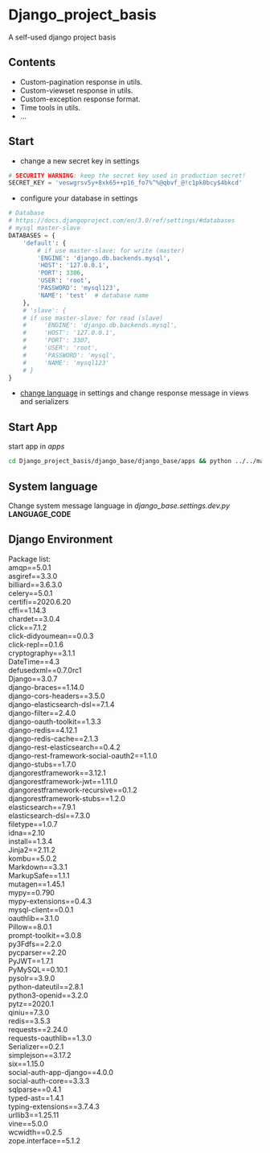 # Django_project_basis
A self-used django project basis

## Contents
- Custom-pagination response in utils.
- Custom-viewset response in utils.
- Custom-exception response format.
- Time tools in utils.
- ...

## Start
- change a new secret key in settings
```python
# SECURITY WARNING: keep the secret key used in production secret!
SECRET_KEY = 'veswgrsv5y+8xk65++p16_fo7%^%@qbvf_@!c1pk8bcy$4bkcd'
``` 

- configure your database in settings
```python
# Database
# https://docs.djangoproject.com/en/3.0/ref/settings/#databases
# mysql master-slave
DATABASES = {
    'default': {
        # if use master-slave: for write (master)
        'ENGINE': 'django.db.backends.mysql',
        'HOST': '127.0.0.1',
        'PORT': 3306,
        'USER': 'root',
        'PASSWORD': 'mysql123',
        'NAME': 'test'  # database name
    },
    # 'slave': {
    # if use master-slave: for read (slave)
    #     'ENGINE': 'django.db.backends.mysql',
    #     'HOST': '127.0.0.1',
    #     'PORT': 3307,
    #     'USER': 'root',
    #     'PASSWORD': 'mysql',
    #     'NAME': 'mysql123'
    # }
}
```
 
- [change language](#system-language) in settings and change response message in views and serializers


## Start App
start app in *apps*
```bash
cd Django_project_basis/django_base/django_base/apps && python ../../manage.py startapp <app_name> 
```

## System language
Change system message language in *django_base.settings.dev.py* **LANGUAGE_CODE**

## Django Environment
Package list:<br>
amqp==5.0.1<br>
asgiref==3.3.0<br>
billiard==3.6.3.0<br>
celery==5.0.1<br>
certifi==2020.6.20<br>
cffi==1.14.3<br>
chardet==3.0.4<br>
click==7.1.2<br>
click-didyoumean==0.0.3<br>
click-repl==0.1.6<br>
cryptography==3.1.1<br>
DateTime==4.3<br>
defusedxml==0.7.0rc1<br>
Django==3.0.7<br>
django-braces==1.14.0<br>
django-cors-headers==3.5.0<br>
django-elasticsearch-dsl==7.1.4<br>
django-filter==2.4.0<br>
django-oauth-toolkit==1.3.3<br>
django-redis==4.12.1<br>
django-redis-cache==2.1.3<br>
django-rest-elasticsearch==0.4.2<br>
django-rest-framework-social-oauth2==1.1.0<br>
django-stubs==1.7.0<br>
djangorestframework==3.12.1<br>
djangorestframework-jwt==1.11.0<br>
djangorestframework-recursive==0.1.2<br>
djangorestframework-stubs==1.2.0<br>
elasticsearch==7.9.1<br>
elasticsearch-dsl==7.3.0<br>
filetype==1.0.7<br>
idna==2.10<br>
install==1.3.4<br>
Jinja2==2.11.2<br>
kombu==5.0.2<br>
Markdown==3.3.1<br>
MarkupSafe==1.1.1<br>
mutagen==1.45.1<br>
mypy==0.790<br>
mypy-extensions==0.4.3<br>
mysql-client==0.0.1<br>
oauthlib==3.1.0<br>
Pillow==8.0.1<br>
prompt-toolkit==3.0.8<br>
py3Fdfs==2.2.0<br>
pycparser==2.20<br>
PyJWT==1.7.1<br>
PyMySQL==0.10.1<br>
pysolr==3.9.0<br>
python-dateutil==2.8.1<br>
python3-openid==3.2.0<br>
pytz==2020.1<br>
qiniu==7.3.0<br>
redis==3.5.3<br>
requests==2.24.0<br>
requests-oauthlib==1.3.0<br>
Serializer==0.2.1<br>
simplejson==3.17.2<br>
six==1.15.0<br>
social-auth-app-django==4.0.0<br>
social-auth-core==3.3.3<br>
sqlparse==0.4.1<br>
typed-ast==1.4.1<br>
typing-extensions==3.7.4.3<br>
urllib3==1.25.11<br>
vine==5.0.0<br>
wcwidth==0.2.5<br>
zope.interface==5.1.2
